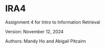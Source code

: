 # IRA4

Assignment 4 for Intro to Information Retrieval

Version: November 12, 2024

Authors: Mandy Ho and Abigail Pitcairn
